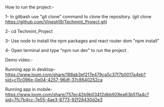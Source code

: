 How to run the project:-

1- In gitbash use "git clone" command to clone the repository.
(git clone https://github.com/Vinesh19/Techmint_Project.git)

2- cd Techmint_Project

3- Use node to install the npm packages and react router dom "npm install"

4- Open terminal and type "npm run dev" to run the project .

Demo video:-

Running app in desktop-
https://www.loom.com/share/188ab3ef217e479ca5c37f7b0017a4eb?sid=c11c096e-0e04-4257-96df-37c8640252ca

Running app in mobile-
https://www.loom.com/share/757ec42b9b03412dbb928ea63b511a4c?sid=7fc7b4cc-7e55-4ae3-8773-92f28430d2e3
